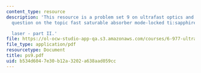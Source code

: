 ```yaml
---
content_type: resource
description: 'This resource is a problem set 9 on ultrafast optics and covers 1 problem
  question on the topic fast saturable absorber mode-locked ti:sapphire

  laser - part II.'
file: https://ol-ocw-studio-app-qa.s3.amazonaws.com/courses/6-977-ultrafast-optics-spring-2005/b534d6047e30b12a3202a638aad059cc_ps9.pdf
file_type: application/pdf
resourcetype: Document
title: ps9.pdf
uid: b534d604-7e30-b12a-3202-a638aad059cc
---
```

